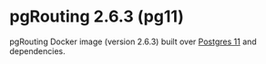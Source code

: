 # pgRouting 2.6.3 (pg11)

pgRouting Docker image (version 2.6.3) built over [Postgres 11](https://hub.docker.com/_/postgres) and dependencies.
